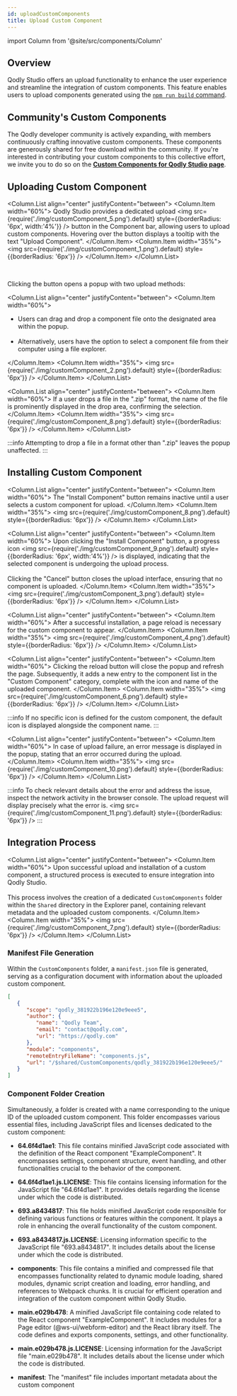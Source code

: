 ```yaml
---
id: uploadCustomComponents
title: Upload Custom Component
---
```


import Column from '@site/src/components/Column'


## Overview

Qodly Studio offers an upload functionality to enhance the user experience and streamline the integration of custom components. This feature enables users to upload components generated using the [`npm run build` command](../../../customComponent/setup.md#building-the-project).


## Community's Custom Components

The Qodly developer community is actively expanding, with members continuously crafting innovative custom components. These components are generously shared for free download within the community. If you're interested in contributing your custom components to this collective effort, we invite you to do so on the [**Custom Components for Qodly Studio page**](https://github.com/qodly/custom-components).

## Uploading Custom Component


<Column.List align="center" justifyContent="between">
    <Column.Item width="60%">
      Qodly Studio provides a dedicated upload <img src={require('./img/customComponent_5.png').default} style={{borderRadius: '6px', width:'4%'}} /> button in the Component bar, allowing users to upload custom components. Hovering over the button displays a tooltip with the text "Upload Component".
    </Column.Item>
    <Column.Item width="35%">
        <img src={require('./img/customComponent_1.png').default} style={{borderRadius: '6px'}} />
    </Column.Item>
</Column.List>

<br/>

Clicking the button opens a popup with two upload methods:

<Column.List align="center" justifyContent="between">
    <Column.Item width="60%">
        <ul>
            <li> Users can drag and drop a component file onto the designated area within the popup.</li>
            <br/>
            <li> Alternatively, users have the option to select a component file from their computer using a file explorer.</li>
        </ul>
    </Column.Item>
    <Column.Item width="35%">
        <img src={require('./img/customComponent_2.png').default} style={{borderRadius: '6px'}} />
    </Column.Item>
</Column.List>


<Column.List align="center" justifyContent="between">
    <Column.Item width="60%">
      If a user drops a file in the ".zip" format, the name of the file is prominently displayed in the drop area, confirming the selection.
    </Column.Item>
    <Column.Item width="35%">
        <img src={require('./img/customComponent_8.png').default} style={{borderRadius: '6px'}} />
    </Column.Item>
</Column.List>

:::info
Attempting to drop a file in a format other than ".zip" leaves the popup unaffected.
:::


## Installing Custom Component

<Column.List align="center" justifyContent="between">
    <Column.Item width="60%">
      The "Install Component" button remains inactive until a user selects a custom component for upload.
    </Column.Item>
    <Column.Item width="35%">
        <img src={require('./img/customComponent_8.png').default} style={{borderRadius: '6px'}} />
    </Column.Item>
</Column.List>

<Column.List align="center" justifyContent="between">
    <Column.Item width="60%">
      Upon clicking the "Install Component" button, a progress icon <img src={require('./img/customComponent_9.png').default} style={{borderRadius: '6px', width:'4%'}} /> is displayed, indicating that the selected component is undergoing the upload process.
      <br/><br/>
      Clicking the "Cancel" button closes the upload interface, ensuring that no component is uploaded.
    </Column.Item>
    <Column.Item width="35%">
        <img src={require('./img/customComponent_3.png').default} style={{borderRadius: '6px'}} />
    </Column.Item>
</Column.List>

<Column.List align="center" justifyContent="between">
    <Column.Item width="60%">
      After a successful installation, a page reload is necessary for the custom component to appear.
    </Column.Item>
    <Column.Item width="35%">
        <img src={require('./img/customComponent_4.png').default} style={{borderRadius: '6px'}} />
    </Column.Item>
</Column.List>

<Column.List align="center" justifyContent="between">
    <Column.Item width="60%">
        Clicking the reload button will close the popup and refresh the page. Subsequently, it adds a new entry to the component list in the "Custom Component" category, complete with the icon and name of the uploaded component.
    </Column.Item>
    <Column.Item width="35%">
        <img src={require('./img/customComponent_6.png').default} style={{borderRadius: '6px'}} />
    </Column.Item>
</Column.List>

:::info
If no specific icon is defined for the custom component, the default icon is displayed alongside the component name.
:::


<Column.List align="center" justifyContent="between">
    <Column.Item width="60%">
      In case of upload failure, an error message is displayed in the popup, stating that an error occurred during the upload.
    </Column.Item>
    <Column.Item width="35%">
        <img src={require('./img/customComponent_10.png').default} style={{borderRadius: '6px'}} />
    </Column.Item>
</Column.List>

:::info
To check relevant details about the error and address the issue, inspect the network activity in the browser console. The upload request will display precisely what the error is.
<img src={require('./img/customComponent_11.png').default} style={{borderRadius: '6px'}} />
:::


## Integration Process

<Column.List align="center" justifyContent="between">
    <Column.Item width="60%">
      Upon successful upload and installation of a custom component, a structured process is executed to ensure integration into Qodly Studio.
      <br/><br/>
      This process involves the creation of a dedicated <code>CustomComponents</code> folder within the <code>Shared</code> directory in the Explorer panel, containing relevant metadata and the uploaded custom components.
    </Column.Item>
    <Column.Item width="35%">
        <img src={require('./img/customComponent_7.png').default} style={{borderRadius: '6px'}} />
    </Column.Item>
</Column.List>

### Manifest File Generation

Within the `CustomComponents` folder, a `manifest.json` file is generated, serving as a configuration document with information about the uploaded custom component.

```json
[
   {
      "scope": "qodly_381922b196e120e9eee5",
      "author": {
         "name": "Qodly Team",
         "email": "contact@qodly.com",
         "url": "https://qodly.com"
      },
      "module": "components",
      "remoteEntryFileName": "components.js",
      "url": "/$shared/CustomComponents/qodly_381922b196e120e9eee5/"
   }
]
```

### Component Folder Creation

Simultaneously, a folder is created with a name corresponding to the unique ID of the uploaded custom component. This folder encompasses various essential files, including JavaScript files and licenses dedicated to the custom component:

- **64.6f4d1ae1**: This file contains minified JavaScript code associated with the definition of the React component "ExampleComponent". It encompasses settings, component structure, event handling, and other functionalities crucial to the behavior of the component.

- **64.6f4d1ae1.js.LICENSE**: This file contains licensing information for the JavaScript file "64.6f4d1ae1". It provides details regarding the license under which the code is distributed.

- **693.a8434817**: This file holds minified JavaScript code responsible for defining various functions or features within the component. It plays a role in enhancing the overall functionality of the custom component.

- **693.a8434817.js.LICENSE**: Licensing information specific to the JavaScript file "693.a8434817". It includes details about the license under which the code is distributed.

- **components**: This file contains a minified and compressed file that encompasses functionality related to dynamic module loading, shared modules, dynamic script creation and loading, error handling, and references to Webpack chunks. It is crucial for efficient operation and integration of the custom component within Qodly Studio.

- **main.e029b478**: A minified JavaScript file containing code related to the React component "ExampleComponent". It includes modules for a Page editor (@ws-ui/webform-editor) and the React library itself. The code defines and exports components, settings, and other functionality.

- **main.e029b478.js.LICENSE**: Licensing information for the JavaScript file "main.e029b478". It includes details about the license under which the code is distributed.

- **manifest**: The "manifest" file includes important metadata about the custom component
